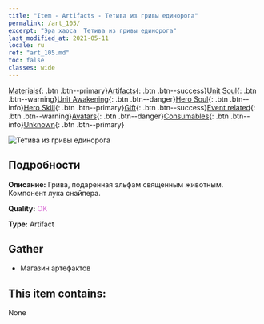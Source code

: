 ```yaml
---
title: "Item - Artifacts - Тетива из гривы единорога"
permalink: /art_105/
excerpt: "Эра хаоса  Тетива из гривы единорога"
last_modified_at: 2021-05-11
locale: ru
ref: "art_105.md"
toc: false
classes: wide
---
```

 [Materials](/ItemsRU/){: .btn .btn--primary}[Artifacts](/ItemsRU/Artifacts/){: .btn .btn--success}[Unit Soul](/ItemsRU/UnitSoul/){: .btn .btn--warning}[Unit Awakening](/ItemsRU/UnitAwakening/){: .btn .btn--danger}[Hero Soul](/ItemsRU/HeroSoul/){: .btn .btn--info}[Hero Skill](/ItemsRU/HeroSkill/){: .btn .btn--primary}[Gift](/ItemsRU/Gift/){: .btn .btn--success}[Event related](/ItemsRU/Events/){: .btn .btn--warning}[Avatars](/ItemsRU/Avatars/){: .btn .btn--danger}[Consumables](/ItemsRU/Consumables/){: .btn .btn--info}[Unknown](/ItemsRU/Unknown/){: .btn .btn--primary}

 ![Тетива из гривы единорога](/images/t/artifact_40103.png)

## Подробности
 **Описание:** Грива, подаренная эльфам священным животным. Компонент лука снайпера.

 **Quality:** <span style="color: #DA70D6">OK</span>

 **Type:** Artifact

## Gather

*    Магазин артефактов 

## This item contains:

  None

